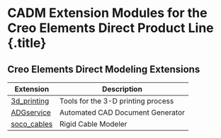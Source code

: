 # CADM Extension Modules for the Creo Elements Direct Product Line {.title}

## Creo Elements Direct Modeling Extensions

| Extension                           | Description                        |
| ----------------------------------- | ---------------------------------- |
| [3d_printing](3d_printing/index.md) | Tools for the 3-D printing process |
| [ADGservice](ADGservice/index.md)   | Automated CAD Document Generator   |
| [soco_cables](soco_cables/index.md) | Rigid Cable Modeler                |